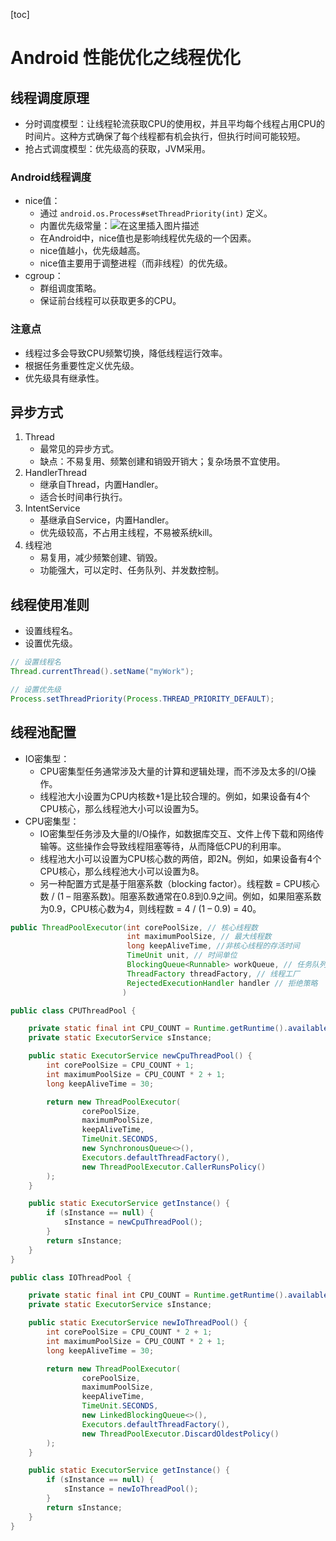 [toc]

# Android 性能优化之线程优化

## 线程调度原理

- 分时调度模型：让线程轮流获取CPU的使用权，并且平均每个线程占用CPU的时间片。这种方式确保了每个线程都有机会执行，但执行时间可能较短。
- 抢占式调度模型：优先级高的获取，JVM采用。

### Android线程调度

- nice值：
  - 通过 `android.os.Process#setThreadPriority(int)` 定义。
  - 内置优先级常量：![在这里插入图片描述](https://i-blog.csdnimg.cn/direct/5d8583ab8fb54278835d5973529c4995.png)
  - 在Android中，nice值也是影响线程优先级的一个因素。
  - nice值越小，优先级越高。
  - nice值主要用于调整进程（而非线程）的优先级。
- cgroup：
  - 群组调度策略。
  - 保证前台线程可以获取更多的CPU。

### 注意点

- 线程过多会导致CPU频繁切换，降低线程运行效率。
- 根据任务重要性定义优先级。
- 优先级具有继承性。



## 异步方式

1. Thread
   - 最常见的异步方式。
   - 缺点：不易复用、频繁创建和销毁开销大；复杂场景不宜使用。
2. HandlerThread
   - 继承自Thread，内置Handler。
   - 适合长时间串行执行。
3. IntentService
   - 基继承自Service，内置Handler。
   - 优先级较高，不占用主线程，不易被系统kill。
4. 线程池
   - 易复用，减少频繁创建、销毁。
   - 功能强大，可以定时、任务队列、并发数控制。



## 线程使用准则

- 设置线程名。
- 设置优先级。

```java
// 设置线程名
Thread.currentThread().setName("myWork");

// 设置优先级
Process.setThreadPriority(Process.THREAD_PRIORITY_DEFAULT);
```



## 线程池配置

- IO密集型：
  - CPU密集型任务通常涉及大量的计算和逻辑处理，而不涉及太多的I/O操作。
  - 线程池大小设置为CPU内核数+1是比较合理的。例如，如果设备有4个CPU核心，那么线程池大小可以设置为5。
- CPU密集型：
  - IO密集型任务涉及大量的I/O操作，如数据库交互、文件上传下载和网络传输等。这些操作会导致线程阻塞等待，从而降低CPU的利用率。
  - 线程池大小可以设置为CPU核心数的两倍，即2N。例如，如果设备有4个CPU核心，那么线程池大小可以设置为8。
  - 另一种配置方式是基于阻塞系数（blocking factor）。线程数 = CPU核心数 / (1 – 阻塞系数)。阻塞系数通常在0.8到0.9之间。例如，如果阻塞系数为0.9，CPU核心数为4，则线程数 = 4 / (1 – 0.9) = 40。

```java
public ThreadPoolExecutor(int corePoolSize, // 核心线程数
                          int maximumPoolSize, // 最大线程数
                          long keepAliveTime, //非核心线程的存活时间
                          TimeUnit unit, // 时间单位
                          BlockingQueue<Runnable> workQueue, // 任务队列
                          ThreadFactory threadFactory, // 线程工厂
                          RejectedExecutionHandler handler // 拒绝策略
                         ) 
```

```java
public class CPUThreadPool {

    private static final int CPU_COUNT = Runtime.getRuntime().availableProcessors();
    private static ExecutorService sInstance;

    public static ExecutorService newCpuThreadPool() {
        int corePoolSize = CPU_COUNT + 1;
        int maximumPoolSize = CPU_COUNT * 2 + 1;
        long keepAliveTime = 30;

        return new ThreadPoolExecutor(
                corePoolSize,
                maximumPoolSize,
                keepAliveTime,
                TimeUnit.SECONDS,
                new SynchronousQueue<>(), 
                Executors.defaultThreadFactory(),  
                new ThreadPoolExecutor.CallerRunsPolicy()  
        );
    }

    public static ExecutorService getInstance() {
        if (sInstance == null) {
            sInstance = newCpuThreadPool();
        }
        return sInstance;
    }
}
```

```JAVA
public class IOThreadPool {

    private static final int CPU_COUNT = Runtime.getRuntime().availableProcessors();
    private static ExecutorService sInstance;

    public static ExecutorService newIoThreadPool() {
        int corePoolSize = CPU_COUNT * 2 + 1;
        int maximumPoolSize = CPU_COUNT * 2 + 1;
        long keepAliveTime = 30;

        return new ThreadPoolExecutor(
                corePoolSize,
                maximumPoolSize,
                keepAliveTime,
                TimeUnit.SECONDS,
                new LinkedBlockingQueue<>(),
                Executors.defaultThreadFactory(),
                new ThreadPoolExecutor.DiscardOldestPolicy()
        );
    }

    public static ExecutorService getInstance() {
        if (sInstance == null) {
            sInstance = newIoThreadPool();
        }
        return sInstance;
    }
}
```

















